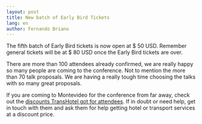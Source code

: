 ```yaml
---
layout: post
title: New batch of Early Bird Tickets
lang: en
author: Fernando Briano
---
```

The fifth batch of Early Bird tickets is now open at $ 50 USD. Remember general tickets will be at $ 80 USD once the Early Bird tickets are over.

There are more than 100 attendees already confirmed, we are really happy so many people are coming to the conference. Not to mention the more than 70 talk proposals. We are having a really tough time choosing the talks with so many great proposals.

If you are coming to Montevideo for the conference from far away, check out the [discounts TransHotel got for attendees](http://rubyconfuruguay.org/news/lodging-and-tickets-oportunities-for-rubyconf-uruguay-en). If in doubt or need help, get in touch with them and ask them for help getting hotel or transport services at a discount price.
